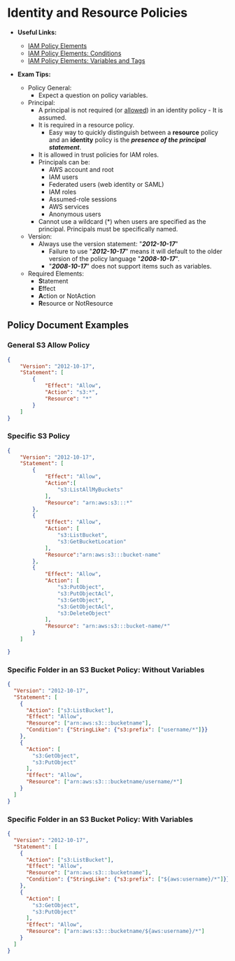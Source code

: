 # Identity and Resource Policies

* **Useful Links:**
  * [IAM Policy Elements](https://docs.aws.amazon.com/IAM/latest/UserGuide/reference_policies_elements.html)
  * [IAM Policy Elements: Conditions](https://docs.aws.amazon.com/IAM/latest/UserGuide/reference_policies_elements_condition.html)
  * [IAM Policy Elements: Variables and Tags](https://docs.aws.amazon.com/IAM/latest/UserGuide/reference_policies_variables.html)

* **Exam Tips:**
  * Policy General:
    * Expect a question on policy variables.
  * Principal:
    * A principal is not required (or [allowed](https://docs.aws.amazon.com/IAM/latest/UserGuide/reference_policies_elements_principal.html)) in an identity policy - It is assumed.
    * It is required in a resource policy.
      * Easy way to quickly distinguish between a **resource** policy and an **identity** policy is the *__presence of the principal statement__*.
    * It is allowed in trust policies for IAM roles.
    * Principals can be:
      * AWS account and root
      * IAM users
      * Federated users (web identity or SAML)
      * IAM roles
      * Assumed-role sessions
      * AWS services
      * Anonymous users
    * Cannot use a wildcard (*) when users are specified as the principal. Principals must be specifically named.
  * Version:
    * Always use the version statement: "_**2012-10-17**_"
      * Failure to use "_**2012-10-17**_" means it will default to the older version of the policy language "_**2008-10-17**_".
      * "_**2008-10-17**_" does not support items such as variables.
  * Required Elements:
    * **S**tatement
    * **E**ffect
    * **A**ction or NotAction
    * **R**esource or NotResource

## Policy Document Examples

### General S3 Allow Policy

```JSON
{
    "Version": "2012-10-17",
    "Statement": [
        {
            "Effect": "Allow",
            "Action": "s3:*",
            "Resource": "*"
        }
    ]
}
```

### Specific S3 Policy

```JSON
{
    "Version": "2012-10-17",
    "Statement": [
        {
            "Effect": "Allow",
            "Action":[
                "s3:ListAllMyBuckets"
            ],
            "Resource": "arn:aws:s3:::*"
        },
        {
            "Effect": "Allow",
            "Action": [
                "s3:ListBucket",
                "s3:GetBucketLocation"
            ],
            "Resource":"arn:aws:s3:::bucket-name"
        },
        {
            "Effect": "Allow",
            "Action": [
                "s3:PutObject",
                "s3:PutObjectAcl",
                "s3:GetObject",
                "s3:GetObjectAcl",
                "s3:DeleteObject"
            ],
            "Resource": "arn:aws:s3:::bucket-name/*"
        }
    ]

}
```

### Specific Folder in an S3 Bucket Policy: Without Variables

```JSON
{
  "Version": "2012-10-17",
  "Statement": [
    {
      "Action": ["s3:ListBucket"],
      "Effect": "Allow",
      "Resource": ["arn:aws:s3:::bucketname"],
      "Condition": {"StringLike": {"s3:prefix": ["username/*"]}}
    },
    {
      "Action": [
        "s3:GetObject",
        "s3:PutObject"
      ],
      "Effect": "Allow",
      "Resource": ["arn:aws:s3:::bucketname/username/*"]
    }
  ]
}
```

### Specific Folder in an S3 Bucket Policy: With Variables

```JSON
{
  "Version": "2012-10-17",
  "Statement": [
    {
      "Action": ["s3:ListBucket"],
      "Effect": "Allow",
      "Resource": ["arn:aws:s3:::bucketname"],
      "Condition": {"StringLike": {"s3:prefix": ["${aws:username}/*"]}}
    },
    {
      "Action": [
        "s3:GetObject",
        "s3:PutObject"
      ],
      "Effect": "Allow",
      "Resource": ["arn:aws:s3:::bucketname/${aws:username}/*"]
    }
  ]
}
```